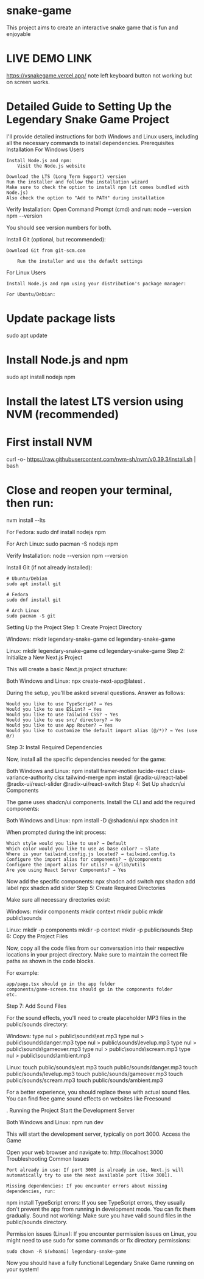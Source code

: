 # snake-game
This project aims to create an interactive snake game that is fun and enjoyable
# LIVE DEMO LINK
https://vsnakegame.vercel.app/
note left keyboard button not working but on screen works.

# Detailed Guide to Setting Up the Legendary Snake Game Project

I'll provide detailed instructions for both Windows and Linux users, including all the necessary commands to install dependencies.
Prerequisites Installation
For Windows Users

    Install Node.js and npm:
        Visit the Node.js website

    Download the LTS (Long Term Support) version
    Run the installer and follow the installation wizard
    Make sure to check the option to install npm (it comes bundled with Node.js)
    Also check the option to "Add to PATH" during installation

Verify Installation: Open Command Prompt (cmd) and run:
node --version
npm --version

You should see version numbers for both.

Install Git (optional, but recommended):

    Download Git from git-scm.com

        Run the installer and use the default settings

For Linux Users

    Install Node.js and npm using your distribution's package manager:

    For Ubuntu/Debian:

# Update package lists
sudo apt update

# Install Node.js and npm
sudo apt install nodejs npm

# Install the latest LTS version using NVM (recommended)
# First install NVM
curl -o- https://raw.githubusercontent.com/nvm-sh/nvm/v0.39.3/install.sh | bash

# Close and reopen your terminal, then run:
nvm install --lts

For Fedora:
sudo dnf install nodejs npm

For Arch Linux:
sudo pacman -S nodejs npm

Verify Installation:
node --version
npm --version

Install Git (if not already installed):

    # Ubuntu/Debian
    sudo apt install git

    # Fedora
    sudo dnf install git

    # Arch Linux
    sudo pacman -S git

Setting Up the Project
Step 1: Create Project Directory

Windows:
mkdir legendary-snake-game
cd legendary-snake-game

Linux:
mkdir legendary-snake-game
cd legendary-snake-game
Step 2: Initialize a New Next.js Project

This will create a basic Next.js project structure:

Both Windows and Linux:
npx create-next-app@latest .

During the setup, you'll be asked several questions. Answer as follows:

    Would you like to use TypeScript? → Yes
    Would you like to use ESLint? → Yes
    Would you like to use Tailwind CSS? → Yes
    Would you like to use src/ directory? → No
    Would you like to use App Router? → Yes
    Would you like to customize the default import alias (@/*)? → Yes (use @/)

Step 3: Install Required Dependencies

Now, install all the specific dependencies needed for the game:

Both Windows and Linux:
npm install framer-motion lucide-react class-variance-authority clsx tailwind-merge
npm install @radix-ui/react-label @radix-ui/react-slider @radix-ui/react-switch
Step 4: Set Up shadcn/ui Components

The game uses shadcn/ui components. Install the CLI and add the required components:

Both Windows and Linux:
npm install -D @shadcn/ui
npx shadcn init

When prompted during the init process:

    Which style would you like to use? → Default
    Which color would you like to use as base color? → Slate
    Where is your tailwind.config.js located? → tailwind.config.ts
    Configure the import alias for components? → @/components
    Configure the import alias for utils? → @/lib/utils
    Are you using React Server Components? → Yes

Now add the specific components:
npx shadcn add switch
npx shadcn add label
npx shadcn add slider
Step 5: Create Required Directories

Make sure all necessary directories exist:

Windows:
mkdir components
mkdir context
mkdir public
mkdir public\sounds

Linux:
mkdir -p components
mkdir -p context
mkdir -p public/sounds
Step 6: Copy the Project Files

Now, copy all the code files from our conversation into their respective locations in your project directory. Make sure to maintain the correct file paths as shown in the code blocks.

For example:

    app/page.tsx should go in the app folder
    components/game-screen.tsx should go in the components folder
    etc.

Step 7: Add Sound Files

For the sound effects, you'll need to create placeholder MP3 files in the public/sounds directory:

Windows:
type nul > public\sounds\eat.mp3
type nul > public\sounds\danger.mp3
type nul > public\sounds\levelup.mp3
type nul > public\sounds\gameover.mp3
type nul > public\sounds\scream.mp3
type nul > public\sounds\ambient.mp3

Linux:
touch public/sounds/eat.mp3
touch public/sounds/danger.mp3
touch public/sounds/levelup.mp3
touch public/sounds/gameover.mp3
touch public/sounds/scream.mp3
touch public/sounds/ambient.mp3

For a better experience, you should replace these with actual sound files. You can find free game sound effects on websites like Freesound

.
Running the Project
Start the Development Server

Both Windows and Linux:
npm run dev

This will start the development server, typically on port 3000.
Access the Game

Open your web browser and navigate to:
http://localhost:3000
Troubleshooting Common Issues

    Port already in use: If port 3000 is already in use, Next.js will automatically try to use the next available port (like 3001).

    Missing dependencies: If you encounter errors about missing dependencies, run:

npm install
TypeScript errors: If you see TypeScript errors, they usually don't prevent the app from running in development mode. You can fix them gradually.
Sound not working: Make sure you have valid sound files in the public/sounds directory.

Permission issues (Linux): If you encounter permission issues on Linux, you might need to use sudo for some commands or fix directory permissions:

    sudo chown -R $(whoami) legendary-snake-game

Now you should have a fully functional Legendary Snake Game running on your system!
